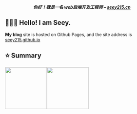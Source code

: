 <p align="center">
  <strong>
    <em>
      你好！我是一名 web后端开发工程师 –
      <a href="https://seey215.cn/ ">seey215.cn</a>
    </em>
  </strong>
</p>

## 🧑🏻‍💻 Hello! I am Seey.

**My blog** site is hosted on Github Pages, and the site address is
<a href="https://seey215.github.io/Seey215/">seey215.github.io</a>

## ⭐ Summary 

<img align="" height="137px" src="https://github-readme-stats.vercel.app/api?username=Seey215&hide_title=false&hide_border=true&show_icons=true&include_all_commits=true&line_height=21&bg_color=0,EC6C6C,FFD479,FFFC79,73FA79&theme=graywhite&locale=cn" /><img align="" height="137px" src="https://github-readme-stats.vercel.app/api/top-langs/?username=Seey215&hide_title=true&hide_border=true&layout=compact&bg_color=0,73FA79,73FDFF,D783FF&theme=graywhite&locale=cn" />